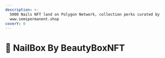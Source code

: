 ```yaml
---
description: >-
  5000 Nails NFT land on Polygon Network, collection perks curated by
  www.semipermanent.shop
coverY: 0
---
```


# 💅 NailBox By BeautyBoxNFT

